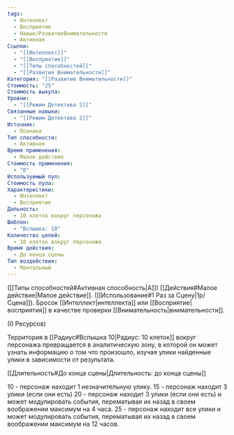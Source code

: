 ```yaml
---
tags:
  - Интеллект
  - Восприятие
  - Навык/РазвитиеВнимательности
  - Активная
Ссылки:
  - "[[Интеллект]]"
  - "[[Восприятие]]"
  - "[[Типы способностей]]"
  - "[[Развитие Внимательности]]"
Категория: "[[Развитие Внимательности]]"
Стоимость: "25"
Стоимость выкупа: 
Уровни:
  - "[[Режим Детектива 2]]"
Связанные навыки:
  - "[[Режим Детектива 2]]"
Источник:
  - Психика
Тип способности:
  - Активная
Время применения:
  - Малое действие
Стоимость применения:
  - "0"
Используемый пул: 
Стоимость пула: 
Характеристики:
  - Интеллект
  - Восприятие
Дальность:
  - 10 клеток вокруг персонажа
Шаблон:
  - "Вспышка: 10"
Количество целей:
  - 10 клеток вокруг персонажа
Время действия:
  - До конца сцены
Тип воздействия:
  - Ментальный
---
```

([[Типы способностей#Активная способность|А]]) [[Действия#Малое действие|Малое действие]]. ([[Использование#1 Раз за Сцену|1р/Сцена]]). Бросок [[Интеллект|интеллекта]] или [[Восприятие|восприятия]] в качестве проверки [[Внимательность|внимательности]]. 

(0 Ресурсов)

Территория в [[Радиус#Вспышка 10|Радиус: 10 клеток]] вокруг персонажа превращается в аналитическую зону, в которой он может узнать информацию о том что произошло, изучая улики найденные улики в зависимости от результата.

[[Длительность#До конца сцены|Длительность: до конца сцены]]

10 - персонаж находит 1 незначительную улику.
15 - персонаж находит 3 улики (если они есть)
20 - персонаж находит 3 улики (если они есть) и может модулировать события, перематывая их назад в своем воображении максимум на 4 часа. 
25 - персонаж находит все улики и может модулировать события, перематывая их назад в своем воображении максимум на 12 часов. 



